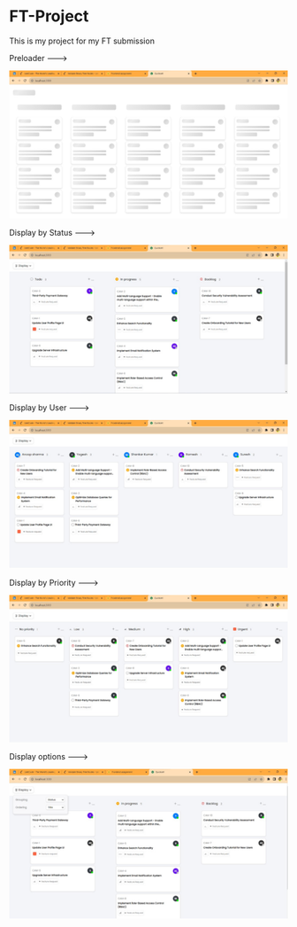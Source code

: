 # FT-Project
This is my project for my FT submission

Preloader --->

![Project Screenshot](https://github.com/coderpawan/FT-Project/blob/main/public/images/img1.jpg)

Display by Status --->

![Project Screenshot](https://github.com/coderpawan/FT-Project/blob/main/public/images/img3.jpg)

Display by User --->

![Project Screenshot](https://github.com/coderpawan/FT-Project/blob/main/public/images/img2.jpg)

Display by Priority --->

![Project Screenshot](https://github.com/coderpawan/FT-Project/blob/main/public/images/img5.jpg)

Display options --->

![Project Screenshot](https://github.com/coderpawan/FT-Project/blob/main/public/images/img4.jpg)
